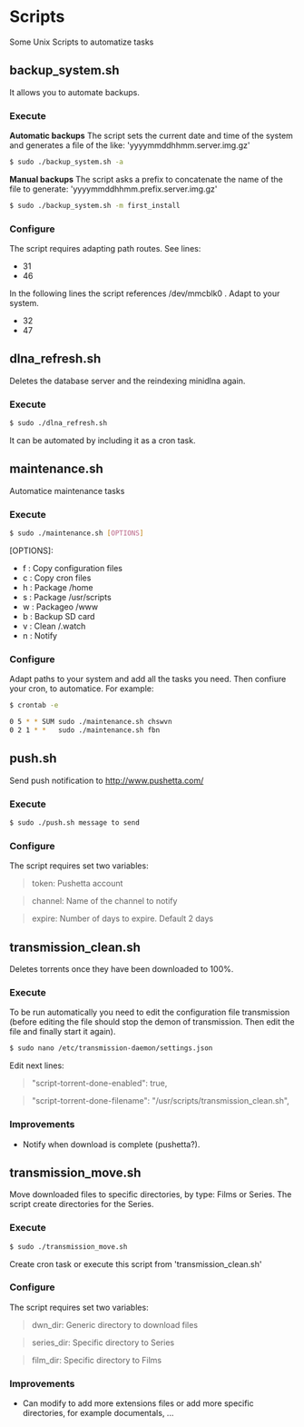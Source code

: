 # Scripts
Some Unix Scripts to automatize tasks




## backup_system.sh
It allows you to automate backups.

### Execute
**Automatic backups** The script sets the current date and time of the system and generates a file of the like: 'yyyymmddhhmm.server.img.gz'
```sh
$ sudo ./backup_system.sh -a
```

**Manual backups** The script asks a prefix to concatenate the name of the file to generate: 'yyyymmddhhmm.prefix.server.img.gz'
```sh
$ sudo ./backup_system.sh -m first_install
```

### Configure
The script requires adapting path routes. See lines:
* 31
* 46

In the following lines the script references /dev/mmcblk0 . Adapt to your system.
* 32
* 47



## dlna_refresh.sh
Deletes the database server and the reindexing minidlna again.

### Execute
```sh
$ sudo ./dlna_refresh.sh
```

It can be automated by including it as a cron task.





## maintenance.sh
Automatice maintenance tasks

### Execute
```sh
$ sudo ./maintenance.sh [OPTIONS]
```
[OPTIONS]:
* f : Copy configuration files
* c : Copy cron files
* h : Package /home 
* s : Package /usr/scripts
* w : Packageo /www
* b : Backup SD card
* v : Clean /.watch
* n : Notify

### Configure
Adapt paths to your system and add all the tasks you need. Then confiure your cron, to automatice. For example:
```sh
$ crontab -e

0 5 * * SUM sudo ./maintenance.sh chswvn
0 2 1 * *   sudo ./maintenance.sh fbn
```

## push.sh
Send push notification to http://www.pushetta.com/

### Execute
```sh
$ sudo ./push.sh message to send
```

### Configure
The script requires set two variables:

> token: Pushetta account

> channel: Name of the channel to notify

> expire: Number of days to expire. Default 2 days



## transmission_clean.sh
Deletes torrents once they have been downloaded to 100%.

### Execute
To be run automatically you need to edit the configuration file transmission (before editing the file should stop the demon of transmission. Then edit the file and finally start it again).
```sh
$ sudo nano /etc/transmission-daemon/settings.json
```

Edit next lines:

> "script-torrent-done-enabled": true,

> "script-torrent-done-filename": "/usr/scripts/transmission_clean.sh",

### Improvements
* Notify when download is complete (pushetta?).



## transmission_move.sh
Move downloaded files to specific directories, by type: Films or Series. The script create directories for the Series.

### Execute
```sh
$ sudo ./transmission_move.sh
```

Create cron task or execute this script from 'transmission_clean.sh'

### Configure
The script requires set two variables:

> dwn_dir: Generic directory to download files

> series_dir: Specific directory to Series

> film_dir: Specific directory to Films


### Improvements
* Can modify to add more extensions files or add more specific directories, for example documentals, ...
